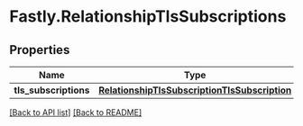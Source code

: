 # Fastly.RelationshipTlsSubscriptions

## Properties

Name | Type | Description | Notes
------------ | ------------- | ------------- | -------------
**tls_subscriptions** | [**RelationshipTlsSubscriptionTlsSubscription**](RelationshipTlsSubscriptionTlsSubscription.md) |  | [optional] 



[[Back to API list]](../../README.md#endpoints) [[Back to README]](../../README.md)
